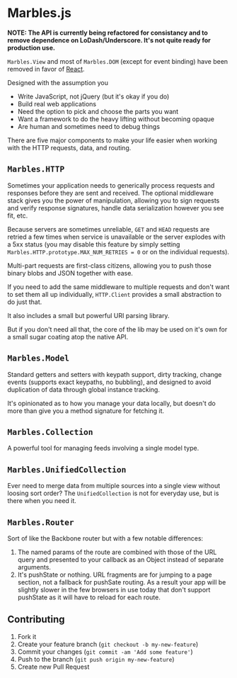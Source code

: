 # Marbles.js

**NOTE: The API is currently being refactored for consistancy and to remove dependence on LoDash/Underscore. It's not quite ready for production use.**

`Marbles.View` and most of `Marbles.DOM` (except for event binding) have been removed in favor of [React](http://facebook.github.io).

Designed with the assumption you

- Write JavaScript, not jQuery (but it's okay if you do)
- Build real web applications
- Need the option to pick and choose the parts you want
- Want a framework to do the heavy lifting without becoming opaque
- Are human and sometimes need to debug things

There are five major components to make your life easier when working with the HTTP requests, data, and routing.

## `Marbles.HTTP`

Sometimes your application needs to generically process requests and responses before they are sent and received. The optional middleware stack gives you the power of manipulation, allowing you to sign requests and verify response signatures, handle data serialization however you see fit, etc.

Because servers are sometimes unreliable, `GET` and `HEAD` requests are retried a few times when service is unavailable or the server explodes with a 5xx status (you may disable this feature by simply setting `Marbles.HTTP.prototype.MAX_NUM_RETRIES = 0` or on the individual requests).

Multi-part requests are first-class citizens, allowing you to push those binary blobs and JSON together with ease.

If you need to add the same middleware to multiple requests and don't want to set them all up individually, `HTTP.Client` provides a small abstraction to do just that.

It also includes a small but powerful URI parsing library.

But if you don't need all that, the core of the lib may be used on it's own for a small sugar coating atop the native API.

## `Marbles.Model`

Standard getters and setters with keypath support, dirty tracking, change events (supports exact keypaths, no bubbling), and designed to avoid duplication of data through global instance tracking.

It's opinionated as to how you manage your data locally, but doesn't do more than give you a method signature for fetching it.

## `Marbles.Collection`

A powerful tool for managing feeds involving a single model type.

## `Marbles.UnifiedCollection`

Ever need to merge data from multiple sources into a single view without loosing sort order? The `UnifiedCollection` is not for everyday use, but is there when you need it.

## `Marbles.Router`

Sort of like the Backbone router but with a few notable differences:

1. The named params of the route are combined with those of the URL query and presented to your callback as an Object instead of separate arguments.
2. It's pushState or nothing. URL fragments are for jumping to a page section, not a fallback for pushSate routing. As a result your app will be slightly slower in the few browsers in use today that don't support pushState as it will have to reload for each route.

## Contributing

1. Fork it
2. Create your feature branch (`git checkout -b my-new-feature`)
3. Commit your changes (`git commit -am 'Add some feature'`)
4. Push to the branch (`git push origin my-new-feature`)
5. Create new Pull Request
